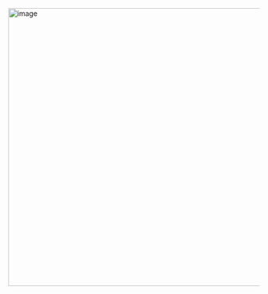 <img width="649" height="558" alt="image" src="https://github.com/user-attachments/assets/ddb26a64-46f9-4cf8-9cdf-7de52eeba6e4" />
